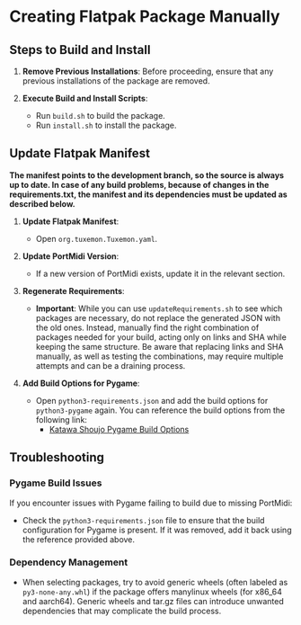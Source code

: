# Creating Flatpak Package Manually

## Steps to Build and Install

1. **Remove Previous Installations**: Before proceeding, ensure that any previous installations of the package are removed.

2. **Execute Build and Install Scripts**:
   - Run `build.sh` to build the package.
   - Run `install.sh` to install the package.

## Update Flatpak Manifest

**The manifest points to the development branch, so the source is always up to date. In case of any build problems, because of changes in the requirements.txt, the manifest and its dependencies must be updated as described below.**

1. **Update Flatpak Manifest**:
   - Open `org.tuxemon.Tuxemon.yaml`.

2. **Update PortMidi Version**:
   - If a new version of PortMidi exists, update it in the relevant section.

3. **Regenerate Requirements**:
   - **Important**: While you can use `updateRequirements.sh` to see which packages are necessary, do not replace the generated JSON with the old ones. Instead, manually find the right combination of packages needed for your build, acting only on links and SHA while keeping the same structure. Be aware that replacing links and SHA manually, as well as testing the combinations, may require multiple attempts and can be a draining process.

4. **Add Build Options for Pygame**:
   - Open `python3-requirements.json` and add the build options for `python3-pygame` again. You can reference the build options from the following link:
     - [Katawa Shoujo Pygame Build Options](https://github.com/flathub/com.katawa_shoujo.KatawaShoujo/blob/74e5f93c4a668789f6464ba13017a9737c12764b/pygame/pygame-1.9.6.json#L10-L41)

## Troubleshooting

### Pygame Build Issues

If you encounter issues with Pygame failing to build due to missing PortMidi:

- Check the `python3-requirements.json` file to ensure that the build configuration for Pygame is present. If it was removed, add it back using the reference provided above.

### Dependency Management

- When selecting packages, try to avoid generic wheels (often labeled as `py3-none-any.whl`) if the package offers manylinux wheels (for x86_64 and aarch64). Generic wheels and tar.gz files can introduce unwanted dependencies that may complicate the build process.
